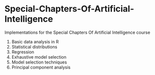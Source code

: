 # Special-Chapters-Of-Artificial-Intelligence

Implementations for the Special Chapters Of Artificial Intelligence course

1. Basic data analysis in R
2. Statistical distributions
3. Regression
4. Exhaustive model selection
5. Model selection techniques
6. Principal component analysis
